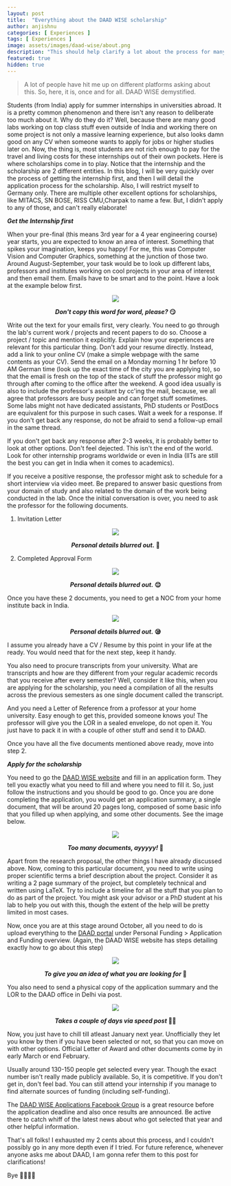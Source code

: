```yaml
---
layout: post
title:  "Everything about the DAAD WISE scholarship"
author: anjishnu
categories: [ Experiences ]
tags: [ Experiences ]
image: assets/images/daad-wise/about.png
description: "This should help clarify a lot about the process for many people!"
featured: true
hidden: true
---
```


> A lot of people have hit me up on different platforms asking about this. So,
> here, it is, once and for all. DAAD WISE demystified.

Students (from India) apply for summer internships in universities abroad. It is
a pretty common phenomenon and there isn't any reason to deliberate too much
about it. Why do they do it? Well, because there are many good labs working on
top class stuff even outside of India and working there on some project is not
only a massive learning experience, but also looks damn good on any CV when
someone wants to apply for jobs or higher studies later on. Now, the thing is,
most students are not rich enough to pay for the travel and living costs for
these internships out of their own pockets. Here is where scholarships come in
to play. Notice that the internship and the scholarship are 2 different
entities. In this blog, I will be very quickly over the process of getting the
internship first, and then I will detail the application process for the
scholarship. Also, I will restrict myself to Germany only. There are multiple
other excellent options for scholarships, like MITACS, SN BOSE, RISS CMU,Charpak
to name a few. But, I didn't apply to any of those, and can't really elaborate!

***Get the Internship first***

When your pre-final (this means 3rd year for a 4 year
engineering course) year starts, you are expected to know an area of interest.
Something that spikes your imagination, keeps you happy! For me, this was
Computer Vision and Computer Graphics, something at the junction of those two.
Around August-September, your task would be to look up different labs,
professors and institutes working on cool projects in your area of interest and
then email them. Emails have to be smart and to the point. Have a look at the
example below first.

<div align="center">
<img src="../assets/images/daad-wise/email.png">
<p><b><i>Don't copy this word for word, please?</i> 😏</b></p>
<p></p>
</div>

Write out the text for your emails first, very clearly. You need to go through
the lab's current work / projects and recent papers to do so. Choose a project /
topic and mention it explicitly. Explain how your experiences are relevant for
this particular thing. Don't add your resume directly. Instead, add a link to
your online CV (make a simple webpage with the same contents as your CV). Send
the email on a Monday morning 1 hr before 10 AM German time (look up the exact
time of the city you are applying to), so that the email is fresh on the top of
the stack of stuff the professor might go through after coming to the office
after the weekend. A good idea usually is also to include the professor's
assitant by cc'ing the mail, because, we all agree that professors are busy
people and can forget stuff sometimes. Some labs might not have dedicated
assistants, PhD students or PostDocs are equivalent for this purpose in such
cases. Wait a week for a response. If you don't get back any response, do not be
afraid to send a follow-up email in the same thread.

If you don't get back any
response after 2-3 weeks, it is probably better to look at other options. Don't
feel dejected. This isn't the end of the world. Look for other internship
programs worldwide or even in India (IITs are still the best you can get in
India when it comes to academics).

If you receive a positive response, the professor might ask to schedule for a
short interview via video meet. Be prepared to answer basic questions from your
domain of study and also related to the domain of the work being conducted in
the lab. Once the initial conversation is over, you need to ask the professor
for the following documents.

1. Invitation Letter

  <div align="center">
  <img src="../assets/images/daad-wise/invitation.png">
  <p><b><i>Personal details blurred out.</i> 🥺</b></p>
  <p></p>
  </div>

2. Completed Approval Form

  <div align="center">
  <img src="../assets/images/daad-wise/approval.png">
  <p><b><i>Personal details blurred out.</i> 😌</b></p>
  <p></p>
  </div>

Once you have these 2 documents, you need to get a NOC from your
home institute back in India.

<div align="center">
<img src="../assets/images/daad-wise/NOC.png">
<p><b><i>Personal details blurred out.</i> 😪</b></p>
<p></p>
</div>

I assume you already have a CV / Resume by this point in your life at the ready.
You would need that for the next step, keep it handy.

You also need to procure transcripts from your university. What are transcripts
and how are they different from your regular academic records that you receive
after every semester? Well, consider it like this, when you are applying for the
scholarship, you need a compilation of all the results across the previous
semesters as one single document called the transcript.

And you need a Letter of Reference from a professor at your home university.
Easy enough to get this, provided someone knows you! The professor will give you
the LOR in a sealed envelope, do not open it. You just have to pack it in with a
couple of other stuff and send it to DAAD.

Once you have all the five documents mentioned above ready, move into step 2.

***Apply for the scholarship***

You need to go the [DAAD WISE website](https://www2.daad.de/deutschland/stipendium/datenbank/en/21148-scholarship-database/?detail=50015295)
and fill in an application form. They tell you exactly what you need to fill and
where you need to fill it. So, just follow the instructions and you should be
good to go. Once you are done completing the application, you would get an
application summary, a single document, that will be around 20 pages long,
composed of some basic info that you filled up when applying, and some other
documents. See the image below.

<div align="center">
<img src="../assets/images/daad-wise/docs.png">
<p><b><i>Too many documents, ayyyyy!</i> 👀</b></p>
<p></p>
</div>

Apart from the research proposal, the other things I have already discussed
above. Now, coming to this particular document, you need to write using proper
scientific terms a brief description about the project. Consider it as writing a
2 page summary of the project, but completely technical and written using LaTeX.
Try to include a timeline for all the stuff that you plan to do as part of the
project. You might ask your advisor or a PhD student at his lab to help you out
with this, though the extent of the help will be pretty limited in most cases.

Now, once you are at this stage around October, all you need to do is upload
everything to the [DAAD portal](https://portal.daad.de) under Personal Funding >
Application and Funding overview. (Again, the DAAD WISE website has steps
detailing exactly how to go about this step)

<div align="center">
<img src="../assets/images/daad-wise/portal.png">
<p><b><i>To give you an idea of what you are looking for</i> 💯</b></p>
<p></p>
</div>

You also need to send a physical copy of the application summary and the LOR
to the DAAD office in Delhi via post.

<div align="center">
<img src="../assets/images/daad-wise/postal.jpg">
<p><b><i>Takes a couple of days via speed post</i> 👌🏻</b></p>
<p></p>
</div>

Now, you just have to chill till atleast January next year. Unofficially they
let you know by then if you have been selected or not, so that you can move on
with other options. Official Letter of Award and other documents come by in
early March or end February.

Usually around 130-150 people get selected every year. Though the exact number
isn't really made publicly available. So, it is competitive. If you don't get
in, don't feel bad. You can still attend your internship if you manage to find
alternate sources of funding (including self-funding).

The [DAAD WISE Applications Facebook Group](https://www.facebook.com/groups/447364158739762/)
is a great resource before the application deadline and also once results are
announced. Be active there to catch whiff of the latest news about who got
selected that year and other helpful information.

That's all folks! I exhausted my 2 cents about this process, and I couldn't
possibly go in any more depth even if I tried. For future reference, whenever
anyone asks me about DAAD, I am gonna refer them to this post for
clarifications!

Bye 👋🏻👋🏻
